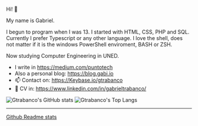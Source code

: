 Hi! 👋

My name is Gabriel.

I begun to program when I was 13. I started with HTML, CSS, PHP and SQL. Currently I prefer Typescript or any other language. I love the shell, does not matter if it is the windows PowerShell enviroment, BASH or ZSH.

Now studying Computer Engineering in UNED.

- I write in https://medium.com/puntotech
- Also a personal blog: https://blog.gabi.io
- 📫 Contact on: https://Keybase.io/gtrabanco
- 📝 CV in: https://www.linkedin.com/in/gabrieltrabanco/

![Gtrabanco's GitHub stats](https://github-readme-stats.vercel.app/api?username=gtrabanco&theme=dracula&show_icons=true)  ![Gtrabanco's Top Langs](https://github-readme-stats.vercel.app/api/top-langs/?username=gtrabanco&theme=dracula&layout=compact)

----

[Github Readme stats](https://github.com/anuraghazra/github-readme-stats)
